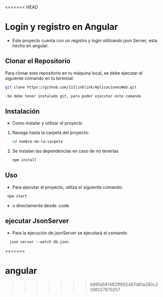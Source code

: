 <<<<<<< HEAD
# Login y registro en Angular 
- Este proyecto cuenta con un registro y login utilizando json Server, esta hecho en angular.

## Clonar el Repositorio

Para clonar este repositorio en tu máquina local, se debe ejecutar el siguiente comando en tu terminal:

```bash
git clone https://github.com/111linblink/AplicacionesWeb.git

-Se debe tener instalado git, para poder ejecutar este comando

```
## Instalación
- Como instalar y utilizar el proyecto

1. Navega hasta la carpeta del proyecto:
   ```bash
   cd nombre-de-la-carpeta
   ```
2. Se instalan las dependencias en caso de no tenerlas
   ```bash
   npm install
   ```
## Uso 
- Para ejecutar el proyecto, utiliza el siguiente comando:
 ```bash
  npm start
```
- o directamente desde .code

## ejecutar JsonServer
- Para la ejecución de jsonServer se ejecutará el comando
```angular
  json server --watch db.json
```



=======
# angular
>>>>>>> b89fa591482ff892497d81a280c209f027875057
